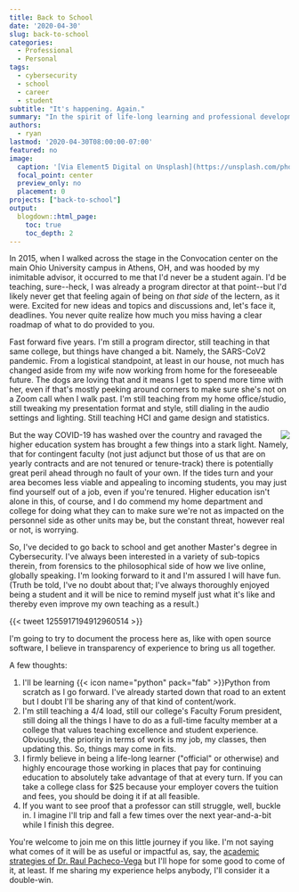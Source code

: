 ```yaml
---
title: Back to School
date: '2020-04-30'
slug: back-to-school
categories:
  - Professional
  - Personal
tags:
  - cybersecurity
  - school
  - career
  - student
subtitle: "It's happening. Again."
summary: "In the spirit of life-long learning and professional development, I'm heading back to school to get another degree."
authors:
  - ryan
lastmod: '2020-04-30T08:00:00-07:00'
featured: no
image:
  caption: '[Via Element5 Digital on Unsplash](https://unsplash.com/photos/7K_agbqPqYo)'
  focal_point: center
  preview_only: no
  placement: 0
projects: ["back-to-school"]
output:
  blogdown::html_page:
    toc: true
    toc_depth: 2
---
```


<!--
To do:

Edit text
Add some flourish

-->

In 2015, when I walked across the stage in the Convocation center on the main Ohio University campus in Athens, OH, and was hooded by my inimitable advisor, it occurred to me that I'd never be a student again. I'd be teaching, sure--heck, I was already a program director at that point--but I'd likely never get that feeling again of being on _that side_ of the lectern, as it were. Excited for new ideas and topics and discussions and, let's face it, deadlines. You never quite realize how much you miss having a clear roadmap of what to do provided to you. 

Fast forward five years. I'm still a program director, still teaching in that same college, but things have changed a bit. Namely, the SARS-CoV2 pandemic. From a logistical standpoint, at least in our house, not much has changed aside from my wife now working from home for the foreseeable future. The dogs are loving that and it means I get to spend more time with her, even if that's mostly peeking around corners to make sure she's not on a Zoom call when I walk past. I'm still teaching from my home office/studio, still tweaking my presentation format and style, still dialing in the audio settings and lighting. Still teaching HCI and game design and statistics.

<img style="float: right;" src="https://media.giphy.com/media/RHKIKFgCC9WKqh4b0J/giphy.gif">But the way COVID-19 has washed over the country and ravaged the higher education system has brought a few things into a stark light. Namely, that for contingent faculty (not just adjunct but those of us that are on yearly contracts and are not tenured or tenure-track) there is potentially great peril ahead through no fault of your own. If the tides turn and your area becomes less viable and appealing to incoming students, you may just find yourself out of a job, even if you're tenured. Higher education isn't alone in this, of course, and I do commend my home department and college for doing what they can to make sure we're not as impacted on the personnel side as other units may be, but the constant threat, however real or not, is worrying.

So, I've decided to go back to school and get another Master's degree in Cybersecurity. I've always been interested in a variety of sub-topics therein, from forensics to the philosophical side of how we live online, globally speaking. I'm looking forward to it and I'm assured I will have fun. (Truth be told, I've no doubt about that; I've always thoroughly enjoyed being a student and it will be nice to remind myself just what it's like and thereby even improve my own teaching as a result.)

{{< tweet 1255917194912960514 >}}

I'm going to try to document the process here as, like with open source software, I believe in transparency of experience to bring us all together.

A few thoughts:

1. I'll be learning {{< icon name="python" pack="fab" >}}Python from scratch as I go forward. I've already started down that road to an extent but I doubt I'll be sharing any of that kind of content/work.
1. I'm still teaching a 4/4 load, still our college's Faculty Forum president, still doing all the things I have to do as a full-time faculty member at a college that values teaching excellence and student experience. Obviously, the priority in terms of work is my job, my classes, then updating this. So, things may come in fits.
1. I firmly believe in being a life-long learner ("official" or otherwise) and highly encourage those working in places that pay for continuing education to absolutely take advantage of that at every turn. If you can take a college class for $25 because your employer covers the tuition and fees, you should be doing it if at all feasible. 
1. If you want to see proof that a professor can still struggle, well, buckle in. I imagine I'll trip and fall a few times over the next year-and-a-bit while I finish this degree.

You're welcome to join me on this little journey if you like. I'm not saying what comes of it will be as useful or impactful as, say, the [academic strategies of Dr. Raul Pacheco-Vega](https://www.raulpacheco.org/) but I'll hope for some good to come of it, at least. If me sharing my experience helps anybody, I'll consider it a double-win.
